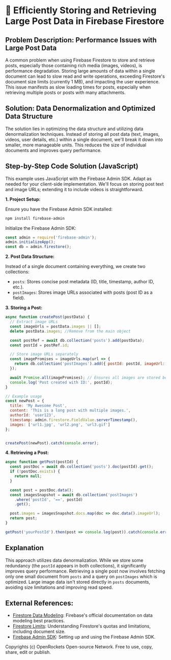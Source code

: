 # 🐞 Efficiently Storing and Retrieving Large Post Data in Firebase Firestore


## Problem Description:  Performance Issues with Large Post Data

A common problem when using Firebase Firestore to store and retrieve posts, especially those containing rich media (images, videos), is performance degradation.  Storing large amounts of data within a single document can lead to slow read and write operations, exceeding Firestore's document size limits (currently 1 MB), and impacting the user experience.  This issue manifests as slow loading times for posts, especially when retrieving multiple posts or posts with many attachments.

## Solution:  Data Denormalization and Optimized Data Structure

The solution lies in optimizing the data structure and utilizing data denormalization techniques. Instead of storing all post data (text, images, videos, user details, etc.) within a single document, we'll break it down into smaller, more manageable units.  This reduces the size of individual documents and improves query performance.

## Step-by-Step Code Solution (JavaScript)

This example uses JavaScript with the Firebase Admin SDK.  Adapt as needed for your client-side implementation.  We'll focus on storing post text and image URLs; extending it to include videos is straightforward.

**1.  Project Setup:**

Ensure you have the Firebase Admin SDK installed:

```bash
npm install firebase-admin
```

Initialize the Firebase Admin SDK:

```javascript
const admin = require('firebase-admin');
admin.initializeApp();
const db = admin.firestore();
```

**2.  Post Data Structure:**

Instead of a single document containing everything, we create two collections:

* `posts`:  Stores concise post metadata (ID, title, timestamp, author ID, etc.).
* `postImages`: Stores image URLs associated with posts (post ID as a field).

**3.  Storing a Post:**

```javascript
async function createPost(postData) {
  // Extract image URLs
  const imageUrls = postData.images || [];
  delete postData.images; //Remove from the main object

  const postRef = await db.collection('posts').add(postData);
  const postId = postRef.id;

  // Store image URLs separately
  const imagePromises = imageUrls.map(url => {
    return db.collection('postImages').add({ postId: postId, imageUrl: url });
  });

  await Promise.all(imagePromises); // Ensures all images are stored before proceeding
  console.log('Post created with ID:', postId);
}

// Example usage
const newPost = {
  title: 'My Awesome Post',
  content: 'This is a long post with multiple images.',
  authorId: 'user123',
  timestamp: admin.firestore.FieldValue.serverTimestamp(),
  images: ['url1.jpg', 'url2.png', 'url3.gif']
};


createPost(newPost).catch(console.error);

```


**4.  Retrieving a Post:**

```javascript
async function getPost(postId) {
  const postDoc = await db.collection('posts').doc(postId).get();
  if (!postDoc.exists) {
    return null;
  }

  const post = postDoc.data();
  const imagesSnapshot = await db.collection('postImages')
    .where('postId', '==', postId)
    .get();

  post.images = imagesSnapshot.docs.map(doc => doc.data().imageUrl);
  return post;
}

getPost('yourPostId').then(post => console.log(post)).catch(console.error);
```


## Explanation

This approach utilizes data denormalization.  While we store some redundancy (the `postId` appears in both collections), it significantly improves query performance.  Retrieving a single post now involves fetching only one small document from `posts` and a query on `postImages` which is optimized.  Large image data isn't stored directly in `posts` documents, avoiding size limitations and improving read speed.


## External References:

* [Firestore Data Modeling](https://firebase.google.com/docs/firestore/modeling/design):  Firebase's official documentation on data modeling best practices.
* [Firestore Limits](https://firebase.google.com/docs/firestore/quotas):  Understanding Firestore's quotas and limitations, including document size.
* [Firebase Admin SDK](https://firebase.google.com/docs/admin/setup):  Setting up and using the Firebase Admin SDK.


Copyrights (c) OpenRockets Open-source Network. Free to use, copy, share, edit or publish.

